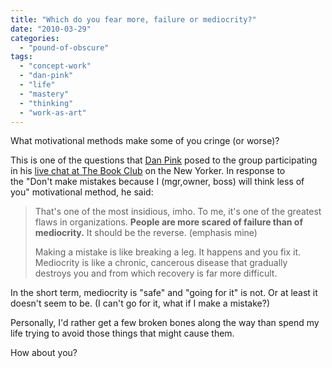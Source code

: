 ```yaml
---
title: "Which do you fear more, failure or mediocrity?"
date: "2010-03-29"
categories: 
  - "pound-of-obscure"
tags: 
  - "concept-work"
  - "dan-pink"
  - "life"
  - "mastery"
  - "thinking"
  - "work-as-art"
---
```


What motivational methods make some of you cringe (or worse)?

This is one of the questions that [Dan Pink](http://www.danpink.com) posed to the group participating in his [live chat at The Book Club](http://www.newyorker.com/online/blogs/bookclub/2010/02/live-chat-dan-pink.html) on the New Yorker. In response to the "Don't make mistakes because I (mgr,owner, boss) will think less of you" motivational method, he said:

> That's one of the most insidious, imho. To me, it's one of the greatest flaws in organizations. **People are more scared of failure than of mediocrity.** It should be the reverse. (emphasis mine)
> 
> Making a mistake is like breaking a leg. It happens and you fix it. Mediocrity is like a chronic, cancerous disease that gradually destroys you and from which recovery is far more difficult.

In the short term, mediocrity is "safe" and "going for it" is not. Or at least it doesn't seem to be. (I can't go for it, what if I make a mistake?)

Personally, I'd rather get a few broken bones along the way than spend my life trying to avoid those things that might cause them.

How about you?
